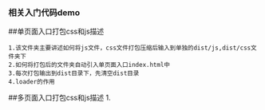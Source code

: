 ### 相关入门代码demo

##单页面入口打包css和js描述

    1.该文件夹主要讲述如何将js文件，css文件打包压缩后输入到单独的dist/js,dist/css文件夹下
    2.如何将打包后的文件夹自动引入单页面入口index.html中
    3.每次打包输出到dist目录下，先清空dist目录
    4.loader的作用
##多页面入口打包css和js描述
    1.
